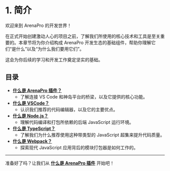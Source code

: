 # 1. 简介

欢迎来到 ArenaPro 的开发世界！

在正式开始创建激动人心的项目之前，了解我们所使用的核心技术和工具是至关重要的。本章节将为你介绍构成 ArenaPro 开发生态的基础组件，帮助你理解它们“是什么”以及“为什么我们要用它们”。

这会为你后续的学习和开发工作奠定坚实的基础。

## 目录

- [**什么是 ArenaPro 插件？**](./WhatIsArenaPro.md)
  - 了解连接 VS Code 和神岛平台的桥梁，以及它提供的核心功能。
- [**什么是 VSCode？**](./WhatVSCode.md)
  - 认识我们推荐的代码编辑器，以及它的主要优点。
- [**什么是 Node.js？**](./WhatNodeJs.md)
  - 理解代码编译和打包所依赖的后端 JavaScript 运行环境。
- [**什么是 TypeScript？**](./WhatTypeScript.md)
  - 了解我们为什么推荐使用这种带类型的 JavaScript 超集来提升代码质量。
- [**什么是 Webpack？**](./WhatWebpack.md)
  - 探索现代 JavaScript 应用背后的模块打包器是如何工作的。

---

准备好了吗？让我们从 **[什么是 ArenaPro 插件](./WhatIsArenaPro.md)** 开始吧！
